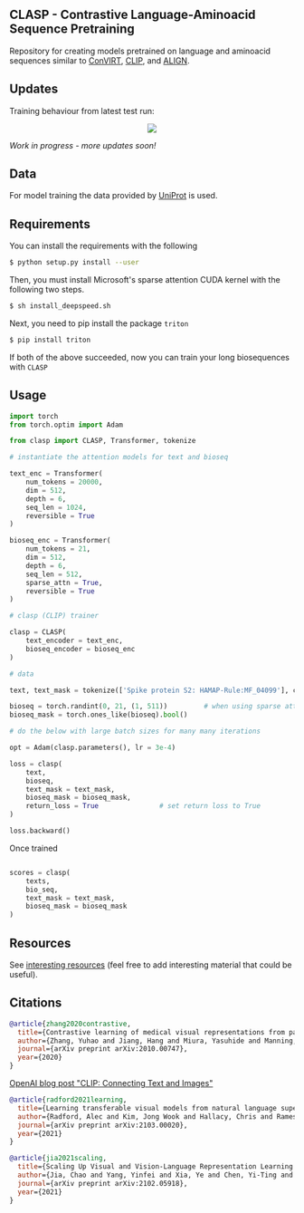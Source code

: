 ## CLASP - Contrastive Language-Aminoacid Sequence Pretraining

Repository for creating models pretrained on language and aminoacid sequences similar to [ConVIRT](https://arxiv.org/abs/2010.00747), [CLIP](https://openai.com/blog/clip/), and [ALIGN](https://arxiv.org/abs/2102.05918).

## Updates

Training behaviour from latest test run:
<p align="center"><img src="https://github.com/MicPie/clasp/blob/main/img/CLASP_testrun.png"></p>

*Work in progress - more updates soon!*

## Data

For model training the data provided by [UniProt](https://www.uniprot.org/) is used.

## Requirements

You can install the requirements with the following

```bash
$ python setup.py install --user
```

Then, you must install Microsoft's sparse attention CUDA kernel with the following two steps.

```bash
$ sh install_deepspeed.sh
```

Next, you need to pip install the package `triton`

```bash
$ pip install triton
```

If both of the above succeeded, now you can train your long biosequences with `CLASP`

## Usage

```python
import torch
from torch.optim import Adam

from clasp import CLASP, Transformer, tokenize

# instantiate the attention models for text and bioseq

text_enc = Transformer(
    num_tokens = 20000,
    dim = 512,
    depth = 6,
    seq_len = 1024,
    reversible = True
)

bioseq_enc = Transformer(
    num_tokens = 21,
    dim = 512,
    depth = 6,
    seq_len = 512,
    sparse_attn = True,
    reversible = True
)

# clasp (CLIP) trainer

clasp = CLASP(
    text_encoder = text_enc,
    bioseq_encoder = bioseq_enc
)

# data

text, text_mask = tokenize(['Spike protein S2: HAMAP-Rule:MF_04099'], context_length = 1024, return_mask = True)

bioseq = torch.randint(0, 21, (1, 511))         # when using sparse attention, should be 1 less than the sequence length
bioseq_mask = torch.ones_like(bioseq).bool()

# do the below with large batch sizes for many many iterations

opt = Adam(clasp.parameters(), lr = 3e-4)

loss = clasp(
    text,
    bioseq,
    text_mask = text_mask,
    bioseq_mask = bioseq_mask,
    return_loss = True               # set return loss to True
)

loss.backward()
```

Once trained

```python

scores = clasp(
    texts,
    bio_seq,
    text_mask = text_mask,
    bioseq_mask = bioseq_mask
)

```
## Resources

See [interesting resources](https://github.com/MicPie/clasp/blob/main/resources.md) (feel free to add interesting material that could be useful).


## Citations

```bibtex
@article{zhang2020contrastive,
  title={Contrastive learning of medical visual representations from paired images and text},
  author={Zhang, Yuhao and Jiang, Hang and Miura, Yasuhide and Manning, Christopher D and Langlotz, Curtis P},
  journal={arXiv preprint arXiv:2010.00747},
  year={2020}
}
```

[OpenAI blog post "CLIP: Connecting Text and Images"](https://openai.com/blog/clip/)

```bibtex
@article{radford2021learning,
  title={Learning transferable visual models from natural language supervision},
  author={Radford, Alec and Kim, Jong Wook and Hallacy, Chris and Ramesh, Aditya and Goh, Gabriel and Agarwal, Sandhini and Sastry, Girish and Askell, Amanda and Mishkin, Pamela and Clark, Jack and others},
  journal={arXiv preprint arXiv:2103.00020},
  year={2021}
}
```

```bibtex
@article{jia2021scaling,
  title={Scaling Up Visual and Vision-Language Representation Learning With Noisy Text Supervision},
  author={Jia, Chao and Yang, Yinfei and Xia, Ye and Chen, Yi-Ting and Parekh, Zarana and Pham, Hieu and Le, Quoc V and Sung, Yunhsuan and Li, Zhen and Duerig, Tom},
  journal={arXiv preprint arXiv:2102.05918},
  year={2021}
}
```

